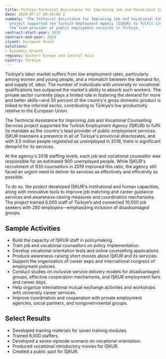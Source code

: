 ```yaml
---
title: Türkiye—Technical Assistance for Improving Job and Vocational Counselling Services
date: 2020-07-17 09:16:00 Z
summary: 'The Technical Assistance for Improving Job and Vocational Counselling Services
  project supported the Turkish Employment Agency (İŞKUR) to fulfil its mandate as
  the lead provider of public employment services in Türkiye. '
contract-start-year: 2020
contract-end-year: 2024
client: European Union
solutions:
- Economic Growth
regions: Eastern Europe and Central Asia
country: Türkiye
---
```


Türkiye's labor market suffers from low employment rates, particularly among women and young people, and a mismatch between the demand for, and supply of, labor. The number of individuals with university or vocational qualifications has outpaced the market’s ability to absorb such workers. The private sector currently plays a limited role in fostering the demand for more and better skills—and 30 percent of the country's gross domestic product is linked to the informal sector, contributing to Türkiye’s low productivity relative to the European Union.

The Technical Assistance for Improving Job and Vocational Counselling Services project supported the Turkish Employment Agency (İŞKUR) to fulfil its mandate as the country's lead provider of public employment services. İŞKUR maintains a presence in all of Türkiye's provincial directorates, and with 3.5 million people registered as unemployed in 2018, there is significant demand for its services.

At the agency's 2018 staffing levels, each job and vocational counsellor was responsible for an estimated 900 unemployed people. While İŞKUR's recruitment of 830 counsellors in 2019  improved this ratio, the agency still faced an urgent need to deliver its services as effectively and efficiently as possible.

To do so, the project developed İŞKUR's institutional and human capacities, along with innovative tools to improve job matching and career guidance services and awareness-raising measures and coordination mechanisms. The project trained 6,000 staff of Türkiye’s and connected 10,000 job seekers with 280 employers—emphasizing inclusion of disadvantaged groups.

## Sample Activities

* Build the capacity of İŞKUR staff in policymaking.
* Train job and vocational counsellors on policy implementation.
* Develop vocational orientation tests and online counselling applications.
* Produce awareness-raising short movies about İŞKUR and its services.
* Support the organization of career expo and international congress of employment policies.
* Conduct studies on inclusive service delivery models for disadvantaged groups, effective cooperation mechanisms, and IŞKUR employment fairs and career days.
* Help organize international mutual exchange activities and workshops with university career services.
* Improve coordination and cooperation with private employment agencies, social partners, and nongovernmental groups.

## Select Results

* Developed training materials for seven training modules.
* Trained 6,000 staffers.
* Developed a seven-episode scenario on vocational orientation.
* Produced vocational introductory movies for İŞKUR.
* Created a public spot for İŞKUR.
